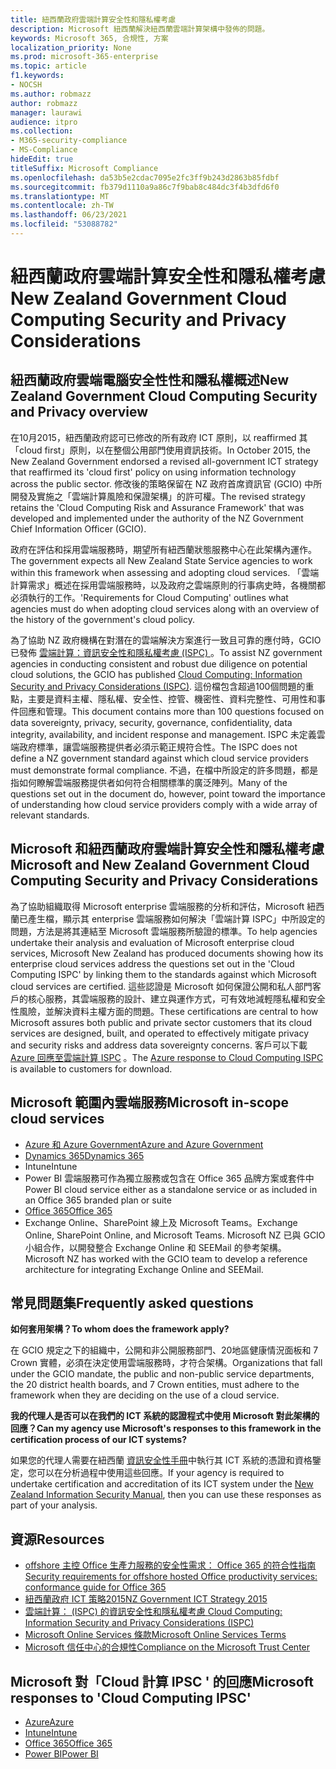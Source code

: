 ```yaml
---
title: 紐西蘭政府雲端計算安全性和隱私權考慮
description: Microsoft 紐西蘭解決紐西蘭雲端計算架構中發佈的問題。
keywords: Microsoft 365, 合規性, 方案
localization_priority: None
ms.prod: microsoft-365-enterprise
ms.topic: article
f1.keywords:
- NOCSH
ms.author: robmazz
author: robmazz
manager: laurawi
audience: itpro
ms.collection:
- M365-security-compliance
- MS-Compliance
hideEdit: true
titleSuffix: Microsoft Compliance
ms.openlocfilehash: da53b5e2cdac7095e2fc3ff9b243d2863b85fdbf
ms.sourcegitcommit: fb379d1110a9a86c7f9bab8c484dc3f4b3dfd6f0
ms.translationtype: MT
ms.contentlocale: zh-TW
ms.lasthandoff: 06/23/2021
ms.locfileid: "53088782"
---
```

# <a name="new-zealand-government-cloud-computing-security-and-privacy-considerations"></a><span data-ttu-id="96d91-104">紐西蘭政府雲端計算安全性和隱私權考慮</span><span class="sxs-lookup"><span data-stu-id="96d91-104">New Zealand Government Cloud Computing Security and Privacy Considerations</span></span>

## <a name="new-zealand-government-cloud-computing-security-and-privacy-overview"></a><span data-ttu-id="96d91-105">紐西蘭政府雲端電腦安全性性和隱私權概述</span><span class="sxs-lookup"><span data-stu-id="96d91-105">New Zealand Government Cloud Computing Security and Privacy overview</span></span>

<span data-ttu-id="96d91-106">在10月2015，紐西蘭政府認可已修改的所有政府 ICT 原則，以 reaffirmed 其「cloud first」原則，以在整個公用部門使用資訊技術。</span><span class="sxs-lookup"><span data-stu-id="96d91-106">In October 2015, the New Zealand Government endorsed a revised all-government ICT strategy that reaffirmed its 'cloud first' policy on using information technology across the public sector.</span></span> <span data-ttu-id="96d91-107">修改後的策略保留在 NZ 政府首席資訊官 (GCIO) 中所開發及實施之「雲端計算風險和保證架構」的許可權。</span><span class="sxs-lookup"><span data-stu-id="96d91-107">The revised strategy retains the 'Cloud Computing Risk and Assurance Framework' that was developed and implemented under the authority of the NZ Government Chief Information Officer (GCIO).</span></span>

<span data-ttu-id="96d91-108">政府在評估和採用雲端服務時，期望所有紐西蘭狀態服務中心在此架構內運作。</span><span class="sxs-lookup"><span data-stu-id="96d91-108">The government expects all New Zealand State Service agencies to work within this framework when assessing and adopting cloud services.</span></span> <span data-ttu-id="96d91-109">「雲端計算需求」概述在採用雲端服務時，以及政府之雲端原則的行事病史時，各機關都必須執行的工作。</span><span class="sxs-lookup"><span data-stu-id="96d91-109">'Requirements for Cloud Computing' outlines what agencies must do when adopting cloud services along with an overview of the history of the government's cloud policy.</span></span>

<span data-ttu-id="96d91-110">為了協助 NZ 政府機構在對潛在的雲端解決方案進行一致且可靠的應付時，GCIO 已發佈 [雲端計算：資訊安全性和隱私權考慮 (ISPC) ](https://www.digital.govt.nz/dmsdocument/1~cloud-computing-information-security-and-privacy-considerations/html)。</span><span class="sxs-lookup"><span data-stu-id="96d91-110">To assist NZ government agencies in conducting consistent and robust due diligence on potential cloud solutions, the GCIO has published [Cloud Computing: Information Security and Privacy Considerations (ISPC)](https://www.digital.govt.nz/dmsdocument/1~cloud-computing-information-security-and-privacy-considerations/html).</span></span> <span data-ttu-id="96d91-111">這份檔包含超過100個問題的重點，主要是資料主權、隱私權、安全性、控管、機密性、資料完整性、可用性和事件回應和管理。</span><span class="sxs-lookup"><span data-stu-id="96d91-111">This document contains more than 100 questions focused on data sovereignty, privacy, security, governance, confidentiality, data integrity, availability, and incident response and management.</span></span> <span data-ttu-id="96d91-112">ISPC 未定義雲端政府標準，讓雲端服務提供者必須示範正規符合性。</span><span class="sxs-lookup"><span data-stu-id="96d91-112">The ISPC does not define a NZ government standard against which cloud service providers must demonstrate formal compliance.</span></span> <span data-ttu-id="96d91-113">不過，在檔中所設定的許多問題，都是指如何瞭解雲端服務提供者如何符合相關標準的廣泛陣列。</span><span class="sxs-lookup"><span data-stu-id="96d91-113">Many of the questions set out in the document do, however, point toward the importance of understanding how cloud service providers comply with a wide array of relevant standards.</span></span>

## <a name="microsoft-and-new-zealand-government-cloud-computing-security-and-privacy-considerations"></a><span data-ttu-id="96d91-114">Microsoft 和紐西蘭政府雲端計算安全性和隱私權考慮</span><span class="sxs-lookup"><span data-stu-id="96d91-114">Microsoft and New Zealand Government Cloud Computing Security and Privacy Considerations</span></span>

<span data-ttu-id="96d91-115">為了協助組織取得 Microsoft enterprise 雲端服務的分析和評估，Microsoft 紐西蘭已產生檔，顯示其 enterprise 雲端服務如何解決「雲端計算 ISPC」中所設定的問題，方法是將其連結至 Microsoft 雲端服務所驗證的標準。</span><span class="sxs-lookup"><span data-stu-id="96d91-115">To help agencies undertake their analysis and evaluation of Microsoft enterprise cloud services, Microsoft New Zealand has produced documents showing how its enterprise cloud services address the questions set out in the 'Cloud Computing ISPC' by linking them to the standards against which Microsoft cloud services are certified.</span></span> <span data-ttu-id="96d91-116">這些認證是 Microsoft 如何保證公開和私人部門客戶的核心服務，其雲端服務的設計、建立與運作方式，可有效地減輕隱私權和安全性風險，並解決資料主權方面的問題。</span><span class="sxs-lookup"><span data-stu-id="96d91-116">These certifications are central to how Microsoft assures both public and private sector customers that its cloud services are designed, built, and operated to effectively mitigate privacy and security risks and address data sovereignty concerns.</span></span> <span data-ttu-id="96d91-117">客戶可以下載 [Azure 回應至雲端計算 ISPC](https://azure.microsoft.com/resources/microsoft-azure-response-to-nz-gcio-cloud-computing-information-security-privacy-considerations/) 。</span><span class="sxs-lookup"><span data-stu-id="96d91-117">The [Azure response to Cloud Computing ISPC](https://azure.microsoft.com/resources/microsoft-azure-response-to-nz-gcio-cloud-computing-information-security-privacy-considerations/) is available to customers for download.</span></span>

## <a name="microsoft-in-scope-cloud-services"></a><span data-ttu-id="96d91-118">Microsoft 範圍內雲端服務</span><span class="sxs-lookup"><span data-stu-id="96d91-118">Microsoft in-scope cloud services</span></span>

- [<span data-ttu-id="96d91-119">Azure 和 Azure Government</span><span class="sxs-lookup"><span data-stu-id="96d91-119">Azure and Azure Government</span></span>](https://aka.ms/AzureCompliance)
- [<span data-ttu-id="96d91-120">Dynamics 365</span><span class="sxs-lookup"><span data-stu-id="96d91-120">Dynamics 365</span></span>](https://aka.ms/d365-compliance-list)
- <span data-ttu-id="96d91-121">Intune</span><span class="sxs-lookup"><span data-stu-id="96d91-121">Intune</span></span>
- <span data-ttu-id="96d91-122">Power BI 雲端服務可作為獨立服務或包含在 Office 365 品牌方案或套件中</span><span class="sxs-lookup"><span data-stu-id="96d91-122">Power BI cloud service either as a standalone service or as included in an Office 365 branded plan or suite</span></span>
- [<span data-ttu-id="96d91-123">Office 365</span><span class="sxs-lookup"><span data-stu-id="96d91-123">Office 365</span></span>](https://go.microsoft.com/fwlink/p/?LinkID=2077751)
- <span data-ttu-id="96d91-124">Exchange Online、SharePoint 線上及 Microsoft Teams。</span><span class="sxs-lookup"><span data-stu-id="96d91-124">Exchange Online, SharePoint Online, and Microsoft Teams.</span></span> <span data-ttu-id="96d91-125">Microsoft NZ 已與 GCIO 小組合作，以開發整合 Exchange Online 和 SEEMail 的參考架構。</span><span class="sxs-lookup"><span data-stu-id="96d91-125">Microsoft NZ has worked with the GCIO team to develop a reference architecture for integrating Exchange Online and SEEMail.</span></span>

## <a name="frequently-asked-questions"></a><span data-ttu-id="96d91-126">常見問題集</span><span class="sxs-lookup"><span data-stu-id="96d91-126">Frequently asked questions</span></span>

<span data-ttu-id="96d91-127">**如何套用架構？**</span><span class="sxs-lookup"><span data-stu-id="96d91-127">**To whom does the framework apply?**</span></span>

<span data-ttu-id="96d91-128">在 GCIO 規定之下的組織中，公開和非公開服務部門、20地區健康情況面板和 7 Crown 實體，必須在決定使用雲端服務時，才符合架構。</span><span class="sxs-lookup"><span data-stu-id="96d91-128">Organizations that fall under the GCIO mandate, the public and non-public service departments, the 20 district health boards, and 7 Crown entities, must adhere to the framework when they are deciding on the use of a cloud service.</span></span>

<span data-ttu-id="96d91-129">**我的代理人是否可以在我們的 ICT 系統的認證程式中使用 Microsoft 對此架構的回應？**</span><span class="sxs-lookup"><span data-stu-id="96d91-129">**Can my agency use Microsoft's responses to this framework in the certification process of our ICT systems?**</span></span>

<span data-ttu-id="96d91-130">如果您的代理人需要在紐西蘭 [資訊安全性手冊](https://go.microsoft.com/fwlink/p/?linkid=2099496)中執行其 ICT 系統的憑證和資格鑒定，您可以在分析過程中使用這些回應。</span><span class="sxs-lookup"><span data-stu-id="96d91-130">If your agency is required to undertake certification and accreditation of its ICT system under the [New Zealand Information Security Manual](https://go.microsoft.com/fwlink/p/?linkid=2099496), then you can use these responses as part of your analysis.</span></span>

## <a name="resources"></a><span data-ttu-id="96d91-131">資源</span><span class="sxs-lookup"><span data-stu-id="96d91-131">Resources</span></span>

- [<span data-ttu-id="96d91-132">offshore 主控 Office 生產力服務的安全性需求： Office 365 的符合性指南</span><span class="sxs-lookup"><span data-stu-id="96d91-132">Security requirements for offshore hosted Office productivity services: conformance guide for Office 365</span></span>](https://aka.ms/o365-gcio-conformance-guidance)
- [<span data-ttu-id="96d91-133">紐西蘭政府 ICT 策略2015</span><span class="sxs-lookup"><span data-stu-id="96d91-133">NZ Government ICT Strategy 2015</span></span>](https://www.ict.govt.nz/strategy-and-action-plan/strategy/)
- [<span data-ttu-id="96d91-134">雲端計算： (ISPC) 的資訊安全性和隱私權考慮 </span><span class="sxs-lookup"><span data-stu-id="96d91-134">Cloud Computing: Information Security and Privacy Considerations (ISPC)</span></span>](https://www.digital.govt.nz/standards-and-guidance/technology-and-architecture/cloud-services/)
- [<span data-ttu-id="96d91-135">Microsoft Online Services 條款</span><span class="sxs-lookup"><span data-stu-id="96d91-135">Microsoft Online Services Terms</span></span>](https://aka.ms/Online-Services-Terms)
- [<span data-ttu-id="96d91-136">Microsoft 信任中心的合規性</span><span class="sxs-lookup"><span data-stu-id="96d91-136">Compliance on the Microsoft Trust Center</span></span>](https://www.microsoft.com/trust-center/compliance/compliance-overview)

## <a name="microsoft-responses-to-cloud-computing-ipsc"></a><span data-ttu-id="96d91-137">Microsoft 對「Cloud 計算 IPSC ' 的回應</span><span class="sxs-lookup"><span data-stu-id="96d91-137">Microsoft responses to 'Cloud Computing IPSC'</span></span>

- [<span data-ttu-id="96d91-138">Azure</span><span class="sxs-lookup"><span data-stu-id="96d91-138">Azure</span></span>](https://aka.ms/Azure-NZ-response)
- [<span data-ttu-id="96d91-139">Intune</span><span class="sxs-lookup"><span data-stu-id="96d91-139">Intune</span></span>](https://aka.ms/Intune-NZ-response)
- [<span data-ttu-id="96d91-140">Office 365</span><span class="sxs-lookup"><span data-stu-id="96d91-140">Office 365</span></span>](https://aka.ms/O365-NZ-Response)
- [<span data-ttu-id="96d91-141">Power BI</span><span class="sxs-lookup"><span data-stu-id="96d91-141">Power BI</span></span>](https://download.microsoft.com/download/5/1/7/51726B9B-2E76-49C4-9D4F-A36BF025CB93/Response-to-GCIO-105-questions-Power-BI.pdf)
